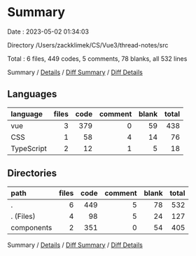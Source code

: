# Summary

Date : 2023-05-02 01:34:03

Directory /Users/zackklimek/CS/Vue3/thread-notes/src

Total : 6 files,  449 codes, 5 comments, 78 blanks, all 532 lines

Summary / [Details](details.md) / [Diff Summary](diff.md) / [Diff Details](diff-details.md)

## Languages
| language | files | code | comment | blank | total |
| :--- | ---: | ---: | ---: | ---: | ---: |
| vue | 3 | 379 | 0 | 59 | 438 |
| CSS | 1 | 58 | 4 | 14 | 76 |
| TypeScript | 2 | 12 | 1 | 5 | 18 |

## Directories
| path | files | code | comment | blank | total |
| :--- | ---: | ---: | ---: | ---: | ---: |
| . | 6 | 449 | 5 | 78 | 532 |
| . (Files) | 4 | 98 | 5 | 24 | 127 |
| components | 2 | 351 | 0 | 54 | 405 |

Summary / [Details](details.md) / [Diff Summary](diff.md) / [Diff Details](diff-details.md)